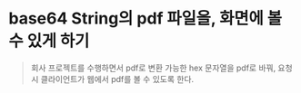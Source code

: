 # base64 String의  pdf 파일을, 화면에 볼 수 있게 하기

> 회사 프로젝트를 수행하면서 pdf로 변환 가능한 hex 문자열을 pdf로 바꿔, 요청시 클라이언트가 웹에서 pdf를 볼 수 있도록 한다.
